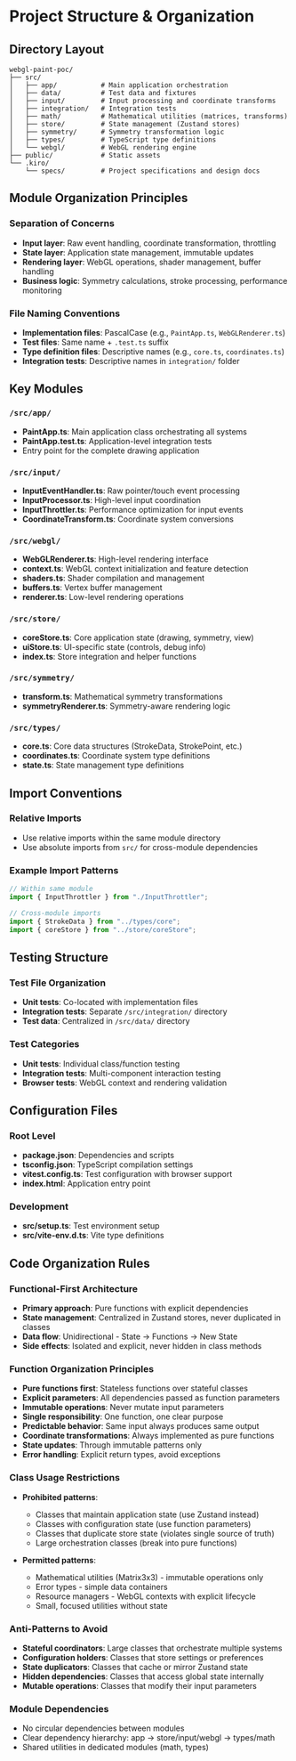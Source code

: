 # Project Structure & Organization

## Directory Layout

```
webgl-paint-poc/
├── src/
│   ├── app/           # Main application orchestration
│   ├── data/          # Test data and fixtures
│   ├── input/         # Input processing and coordinate transforms
│   ├── integration/   # Integration tests
│   ├── math/          # Mathematical utilities (matrices, transforms)
│   ├── store/         # State management (Zustand stores)
│   ├── symmetry/      # Symmetry transformation logic
│   ├── types/         # TypeScript type definitions
│   └── webgl/         # WebGL rendering engine
├── public/            # Static assets
└── .kiro/
    └── specs/         # Project specifications and design docs
```

## Module Organization Principles

### Separation of Concerns

- **Input layer**: Raw event handling, coordinate transformation, throttling
- **State layer**: Application state management, immutable updates
- **Rendering layer**: WebGL operations, shader management, buffer handling
- **Business logic**: Symmetry calculations, stroke processing, performance monitoring

### File Naming Conventions

- **Implementation files**: PascalCase (e.g., `PaintApp.ts`, `WebGLRenderer.ts`)
- **Test files**: Same name + `.test.ts` suffix
- **Type definition files**: Descriptive names (e.g., `core.ts`, `coordinates.ts`)
- **Integration tests**: Descriptive names in `integration/` folder

## Key Modules

### `/src/app/`

- **PaintApp.ts**: Main application class orchestrating all systems
- **PaintApp.test.ts**: Application-level integration tests
- Entry point for the complete drawing application

### `/src/input/`

- **InputEventHandler.ts**: Raw pointer/touch event processing
- **InputProcessor.ts**: High-level input coordination
- **InputThrottler.ts**: Performance optimization for input events
- **CoordinateTransform.ts**: Coordinate system conversions

### `/src/webgl/`

- **WebGLRenderer.ts**: High-level rendering interface
- **context.ts**: WebGL context initialization and feature detection
- **shaders.ts**: Shader compilation and management
- **buffers.ts**: Vertex buffer management
- **renderer.ts**: Low-level rendering operations

### `/src/store/`

- **coreStore.ts**: Core application state (drawing, symmetry, view)
- **uiStore.ts**: UI-specific state (controls, debug info)
- **index.ts**: Store integration and helper functions

### `/src/symmetry/`

- **transform.ts**: Mathematical symmetry transformations
- **symmetryRenderer.ts**: Symmetry-aware rendering logic

### `/src/types/`

- **core.ts**: Core data structures (StrokeData, StrokePoint, etc.)
- **coordinates.ts**: Coordinate system type definitions
- **state.ts**: State management type definitions

## Import Conventions

### Relative Imports

- Use relative imports within the same module directory
- Use absolute imports from `src/` for cross-module dependencies

### Example Import Patterns

```typescript
// Within same module
import { InputThrottler } from "./InputThrottler";

// Cross-module imports
import { StrokeData } from "../types/core";
import { coreStore } from "../store/coreStore";
```

## Testing Structure

### Test File Organization

- **Unit tests**: Co-located with implementation files
- **Integration tests**: Separate `/src/integration/` directory
- **Test data**: Centralized in `/src/data/` directory

### Test Categories

- **Unit tests**: Individual class/function testing
- **Integration tests**: Multi-component interaction testing
- **Browser tests**: WebGL context and rendering validation

## Configuration Files

### Root Level

- **package.json**: Dependencies and scripts
- **tsconfig.json**: TypeScript compilation settings
- **vitest.config.ts**: Test configuration with browser support
- **index.html**: Application entry point

### Development

- **src/setup.ts**: Test environment setup
- **src/vite-env.d.ts**: Vite type definitions

## Code Organization Rules

### Functional-First Architecture

- **Primary approach**: Pure functions with explicit dependencies
- **State management**: Centralized in Zustand stores, never duplicated in classes
- **Data flow**: Unidirectional - State → Functions → New State
- **Side effects**: Isolated and explicit, never hidden in class methods

### Function Organization Principles

- **Pure functions first**: Stateless functions over stateful classes
- **Explicit parameters**: All dependencies passed as function parameters
- **Immutable operations**: Never mutate input parameters
- **Single responsibility**: One function, one clear purpose
- **Predictable behavior**: Same input always produces same output
- **Coordinate transformations**: Always implemented as pure functions
- **State updates**: Through immutable patterns only
- **Error handling**: Explicit return types, avoid exceptions

### Class Usage Restrictions

- **Prohibited patterns**:

  - Classes that maintain application state (use Zustand instead)
  - Classes with configuration state (use function parameters)
  - Classes that duplicate store state (violates single source of truth)
  - Large orchestration classes (break into pure functions)

- **Permitted patterns**:
  - Mathematical utilities (Matrix3x3) - immutable operations only
  - Error types - simple data containers
  - Resource managers - WebGL contexts with explicit lifecycle
  - Small, focused utilities without state

### Anti-Patterns to Avoid

- **Stateful coordinators**: Large classes that orchestrate multiple systems
- **Configuration holders**: Classes that store settings or preferences
- **State duplicators**: Classes that cache or mirror Zustand state
- **Hidden dependencies**: Classes that access global state internally
- **Mutable operations**: Classes that modify their input parameters

### Module Dependencies

- No circular dependencies between modules
- Clear dependency hierarchy: app → store/input/webgl → types/math
- Shared utilities in dedicated modules (math, types)
